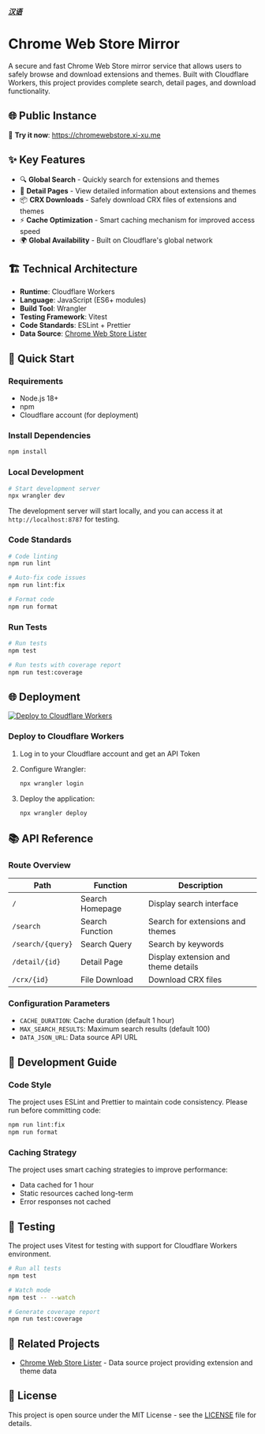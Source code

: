 ***[汉语](README.md)***

# Chrome Web Store Mirror

A secure and fast Chrome Web Store mirror service that allows users to safely browse and download extensions and themes. Built with Cloudflare Workers, this project provides complete search, detail pages, and download functionality.

## 🌐 Public Instance

🎯 **Try it now**: <https://chromewebstore.xi-xu.me>

## ✨ Key Features

- 🔍 **Global Search** - Quickly search for extensions and themes
- 📄 **Detail Pages** - View detailed information about extensions and themes
- 📦 **CRX Downloads** - Safely download CRX files of extensions and themes
- ⚡ **Cache Optimization** - Smart caching mechanism for improved access speed
- 🌍 **Global Availability** - Built on Cloudflare's global network

## 🏗️ Technical Architecture

- **Runtime**: Cloudflare Workers
- **Language**: JavaScript (ES6+ modules)
- **Build Tool**: Wrangler
- **Testing Framework**: Vitest
- **Code Standards**: ESLint + Prettier
- **Data Source**: [Chrome Web Store Lister](https://github.com/xixu-me/Chrome-Web-Store-Lister)

## 🚀 Quick Start

### Requirements

- Node.js 18+
- npm
- Cloudflare account (for deployment)

### Install Dependencies

```bash
npm install
```

### Local Development

```bash
# Start development server
npx wrangler dev
```

The development server will start locally, and you can access it at `http://localhost:8787` for testing.

### Code Standards

```bash
# Code linting
npm run lint

# Auto-fix code issues
npm run lint:fix

# Format code
npm run format
```

### Run Tests

```bash
# Run tests
npm test

# Run tests with coverage report
npm run test:coverage
```

## 🌐 Deployment

[![Deploy to Cloudflare Workers](https://deploy.workers.cloudflare.com/button)](https://deploy.workers.cloudflare.com/?url=https://github.com/xixu-me/Chrome-Web-Store-Mirror)

### Deploy to Cloudflare Workers

1. Log in to your Cloudflare account and get an API Token
2. Configure Wrangler:

    ```bash
    npx wrangler login
    ```

3. Deploy the application:

    ```bash
    npx wrangler deploy
    ```

## 📚 API Reference

### Route Overview

| Path | Function | Description |
|------|----------|-------------|
| `/` | Search Homepage | Display search interface |
| `/search` | Search Function | Search for extensions and themes |
| `/search/{query}` | Search Query | Search by keywords |
| `/detail/{id}` | Detail Page | Display extension and theme details |
| `/crx/{id}` | File Download | Download CRX files |

### Configuration Parameters

- `CACHE_DURATION`: Cache duration (default 1 hour)
- `MAX_SEARCH_RESULTS`: Maximum search results (default 100)
- `DATA_JSON_URL`: Data source API URL

## 🔧 Development Guide

### Code Style

The project uses ESLint and Prettier to maintain code consistency. Please run before committing code:

```bash
npm run lint:fix
npm run format
```

### Caching Strategy

The project uses smart caching strategies to improve performance:

- Data cached for 1 hour
- Static resources cached long-term
- Error responses not cached

## 🧪 Testing

The project uses Vitest for testing with support for Cloudflare Workers environment.

```bash
# Run all tests
npm test

# Watch mode
npm test -- --watch

# Generate coverage report
npm run test:coverage
```

## 🔗 Related Projects

- [Chrome Web Store Lister](https://github.com/xixu-me/Chrome-Web-Store-Lister) - Data source project providing extension and theme data

## 📄 License

This project is open source under the MIT License - see the [LICENSE](LICENSE) file for details.
